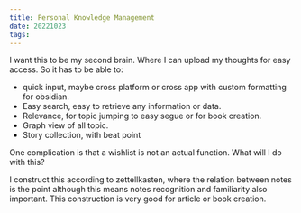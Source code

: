 ```yaml
---
title: Personal Knowledge Management
date: 20221023
tags:
---
```


I want this to be my second brain. Where I can upload my thoughts for easy access. So it has to be able to:
- quick input, maybe cross platform or cross app with custom formatting for obsidian. 
- Easy search, easy to retrieve any information or data. 
- Relevance, for topic jumping to easy segue or for book creation. 
- Graph view of all topic. 
- Story collection, with beat point

One complication is that a wishlist is not an actual function. What will I do with this?

I construct this according to zettellkasten, where the relation between notes is the point although this means notes recognition and familiarity also important. This construction is very good for article or book creation. 